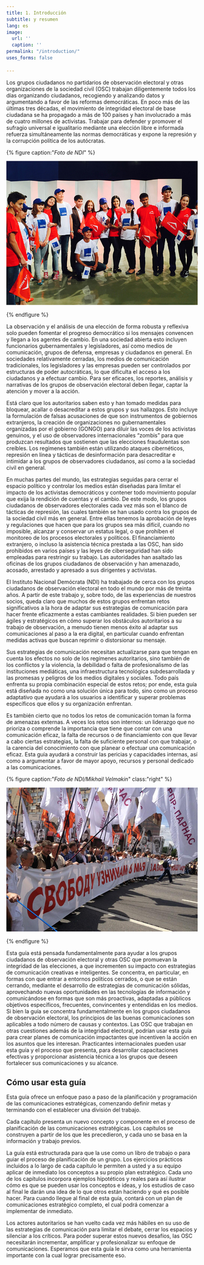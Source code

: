```yaml
---
title: 1. Introducción
subtitle: y resumen
lang: es
image:
  url: ''
  caption: ''
permalink: "/introduction/"
uses_forms: false

---
```

Los grupos ciudadanos no partidarios de observación electoral y otras organizaciones de la sociedad civil (OSC) trabajan diligentemente todos los días organizando ciudadanos, recogiendo y analizando datos y argumentando a favor de las reformas democráticas. En poco más de las últimas tres décadas, el movimiento de integridad electoral de base ciudadana se ha propagado a más de 100 países y han involucrado a más de cuatro millones de activistas. Trabajar para defender y promover el sufragio universal e igualitario mediante una elección libre e informada refuerza simultáneamente las normas democráticas y expone la represión y la corrupción política de los autócratas.

{% figure caption:"_Foto de NDI_" %} 

![NDI Photo](/assets/images/ndi_kyrgyz_debates-1.jpg "NDI Photo.")

{% endfigure %}

La observación y el análisis de una elección de forma robusta y reflexiva solo pueden fomentar el progreso democrático si los mensajes convencen y llegan a los agentes de cambio. En una sociedad abierta esto incluyen funcionarios gubernamentales y legisladores, así como medios de comunicación, grupos de defensa, empresas y ciudadanos en general. En sociedades relativamente cerradas, los medios de comunicación tradicionales, los legisladores y las empresas pueden ser controlados por estructuras de poder autocráticas, lo que dificulta el acceso a los ciudadanos y a efectuar cambio. Para ser eficaces, los reportes, análisis y narrativas de los grupos de observación electoral deben llegar, captar la atención y mover a la acción.

Está claro que los autoritarios saben esto y han tomado medidas para bloquear, acallar o desacreditar a estos grupos y sus hallazgos. Esto incluye la formulación de falsas acusaciones de que son instrumentos de gobiernos extranjeros, la creación de organizaciones no gubernamentales organizadas por el gobierno (GONGO) para diluir las voces de los activistas genuinos, y el uso de observadores internacionales “zombis” para que produzcan resultados que sostienen que las elecciones fraudulentas son creíbles. Los regímenes también están utilizando ataques cibernéticos, represión en línea y tácticas de desinformación para desacreditar e intimidar a los grupos de observadores ciudadanos, así como a la sociedad civil en general.

En muchas partes del mundo, las estrategias seguidas para cerrar el espacio político y controlar los medios están diseñadas para limitar el impacto de los activistas democráticos y contener todo movimiento popular que exija la rendición de cuentas y el cambio. De este modo, los grupos ciudadanos de observadores electorales cada vez más son el blanco de tácticas de represión, las cuales también se han usado contra los grupos de la sociedad civil más en general. Entre ellas tenemos la aprobación de leyes y regulaciones que hacen que para los grupos sea más difícil, cuando no imposible, alcanzar y conservar un estatus legal, o que prohíben el monitoreo de los procesos electorales y políticos. El financiamiento extranjero, o incluso la asistencia técnica prestada a las OSC, han sido prohibidos en varios países y las leyes de ciberseguridad han sido empleadas para restringir su trabajo. Las autoridades han asaltado las oficinas de los grupos ciudadanos de observación y han amenazado, acosado, arrestado y apresado a sus dirigentes y activistas.

El Instituto Nacional Demócrata (NDI) ha trabajado de cerca con los grupos ciudadanos de observación electoral en todo el mundo por más de treinta años. A partir de este trabajo y, sobre todo, de las experiencias de nuestros socios, queda claro que muchos de estos grupos enfrentan retos significativos a la hora de adaptar sus estrategias de comunicación para hacer frente eficazmente a estas cambiantes realidades. Si bien pueden ser ágiles y estratégicos en cómo superar los obstáculos autoritarios a su trabajo de observación, a menudo tienen menos éxito al adaptar sus comunicaciones al paso a la era digital, en particular cuando enfrentan medidas activas que buscan reprimir o distorsionar su mensaje.

Sus estrategias de comunicación necesitan actualizarse para que tengan en cuenta los efectos no solo de los regímenes autoritarios, sino también de los conflictos y la violencia, la debilidad o falta de profesionalismo de las instituciones mediáticas, una infraestructura tecnológica subdesarrollada y las promesas y peligros de los medios digitales y sociales. Todo país enfrenta su propia combinación especial de estos retos; por ende, esta guía está diseñada no como una solución única para todo, sino como un proceso adaptativo que ayudará a los usuarios a identificar y superar problemas específicos que ellos y su organización enfrentan.

Es también cierto que no todos los retos de comunicación toman la forma de amenazas externas. A veces los retos son internos: un liderazgo que no prioriza o comprende la importancia que tiene que contar con una comunicación eficaz, la falta de recursos o de financiamiento con que llevar a cabo ciertas estrategias, la falta de suficiente personal con que trabajar, o la carencia del conocimiento con que planear o efectuar una comunicación eficaz. Esta guía ayudará a construir las pericias y capacidades internas, así como a argumentar a favor de mayor apoyo, recursos y personal dedicado a las comunicaciones.

{% figure caption:"_Foto de NDI/Mikhail Velmakin_" class:"right" %}

![NDI Photo/Mikhail Velmakin](/assets/images/NDI_moscow.jpg "NDI Photo/Mikhail Velmakin")

{% endfigure %}

Esta guía está pensada fundamentalmente para ayudar a los grupos ciudadanos de observación electoral y otras OSC que promuevan la integridad de las elecciones, a que incrementen su impacto con estrategias de comunicación creativas e inteligentes. Se concentra, en particular, en formas con que entrar a entornos políticos cerrados, o que se están cerrando, mediante el desarrollo de estrategias de comunicación sólidas, aprovechando nuevas oportunidades en las tecnologías de información y comunicándose en formas que son más proactivas, adaptadas a públicos objetivos específicos, frecuentes, convincentes y entendidas en los medios. Si bien la guía se concentra fundamentalmente en los grupos ciudadanos de observación electoral, los principios de las buenas comunicaciones son aplicables a todo número de causas y contextos. Las OSC que trabajan en otras cuestiones además de la integridad electoral, podrían usar esta guía para crear planes de comunicación impactantes que incentiven la acción en los asuntos que les interesan. Practicantes internacionales pueden usar esta guía y el proceso que presenta, para desarrollar capacitaciones efectivas y proporcionar asistencia técnica a los grupos que deseen fortalecer sus comunicaciones y su alcance.

## Cómo usar esta guía

Esta guía ofrece un enfoque paso a paso de la planificación y programación de las comunicaciones estratégicas, comenzando definir metas y terminando con el establecer una división del trabajo.

Cada capítulo presenta un nuevo concepto y componente en el proceso de planificación de las comunicaciones estratégicas. Los capítulos se construyen a partir de los que les precedieron, y cada uno se basa en la información y trabajo previos.

La guía está estructurada para que la use como un libro de trabajo o para guiar el proceso de planificación de un grupo. Los ejercicios prácticos incluidos a lo largo de cada capítulo le permiten a usted y a su equipo aplicar de inmediato los conceptos a su propio plan estratégico. Cada uno de los capítulos incorpora ejemplos hipotéticos y reales para así ilustrar cómo es que se pueden usar los conceptos e ideas, y los estudios de caso al final le darán una idea de lo que otros están haciendo y qué es posible hacer. Para cuando llegue al final de esta guía, contará con un plan de comunicaciones estratégico completo, el cual podrá comenzar a implementar de inmediato.

Los actores autoritarios se han vuelto cada vez más hábiles en su uso de las estrategias de comunicación para limitar el debate, cerrar los espacios y silenciar a los críticos. Para poder superar estos nuevos desafíos, las OSC necesitarán incrementar, amplificar y profesionalizar su enfoque de comunicaciones. Esperamos que esta guía le sirva como una herramienta importante con la cual lograr precisamente eso.
